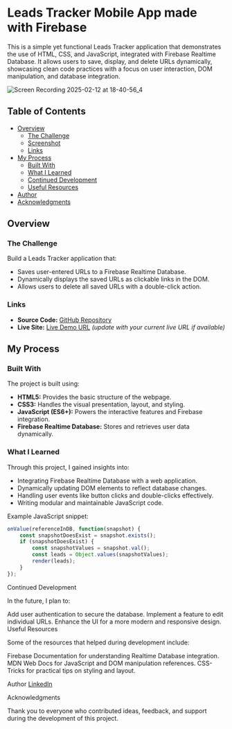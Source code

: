 # Leads Tracker Mobile App made with Firebase

This is a simple yet functional Leads Tracker application that demonstrates the use of HTML, CSS, and JavaScript, integrated with Firebase Realtime Database. It allows users to save, display, and delete URLs dynamically, showcasing clean code practices with a focus on user interaction, DOM manipulation, and database integration.

![Screen Recording 2025-02-12 at 18-40-56_4](https://github.com/user-attachments/assets/86dea394-55b8-44cb-b359-491f2a5ee8a1)


## Table of Contents

- [Overview](#overview)
  - [The Challenge](#the-challenge)
  - [Screenshot](#screenshot)
  - [Links](#links)
- [My Process](#my-process)
  - [Built With](#built-with)
  - [What I Learned](#what-i-learned)
  - [Continued Development](#continued-development)
  - [Useful Resources](#useful-resources)
- [Author](#author)
- [Acknowledgments](#acknowledgments)

## Overview

### The Challenge

Build a Leads Tracker application that:
- Saves user-entered URLs to a Firebase Realtime Database.
- Dynamically displays the saved URLs as clickable links in the DOM.
- Allows users to delete all saved URLs with a double-click action.

### Links

- **Source Code:** [GitHub Repository](https://github.com/mavverixx/Mobile-App-with-Firebase)
- **Live Site:** [Live Demo URL](https://mobile-app-with-firebase-wv6s.vercel.app/) *(update with your current live URL if available)*

## My Process

### Built With

The project is built using:
- **HTML5:** Provides the basic structure of the webpage.
- **CSS3:** Handles the visual presentation, layout, and styling.
- **JavaScript (ES6+):** Powers the interactive features and Firebase integration.
- **Firebase Realtime Database:** Stores and retrieves user data dynamically.

### What I Learned

Through this project, I gained insights into:
- Integrating Firebase Realtime Database with a web application.
- Dynamically updating DOM elements to reflect database changes.
- Handling user events like button clicks and double-clicks effectively.
- Writing modular and maintainable JavaScript code.

Example JavaScript snippet:
```js
onValue(referenceInDB, function(snapshot) {
    const snapshotDoesExist = snapshot.exists();
    if (snapshotDoesExist) {
        const snapshotValues = snapshot.val();
        const leads = Object.values(snapshotValues);
        render(leads);
    }
});
```
Continued Development

In the future, I plan to:

Add user authentication to secure the database.
Implement a feature to edit individual URLs.
Enhance the UI for a more modern and responsive design.
Useful Resources

Some of the resources that helped during development include:

Firebase Documentation for understanding Realtime Database integration.
MDN Web Docs for JavaScript and DOM manipulation references.
CSS-Tricks for practical tips on styling and layout.

Author
[LinkedIn](https://mobile-app-with-firebase-wv6s.vercel.app/)

Acknowledgments

Thank you to everyone who contributed ideas, feedback, and support during the development of this project.
